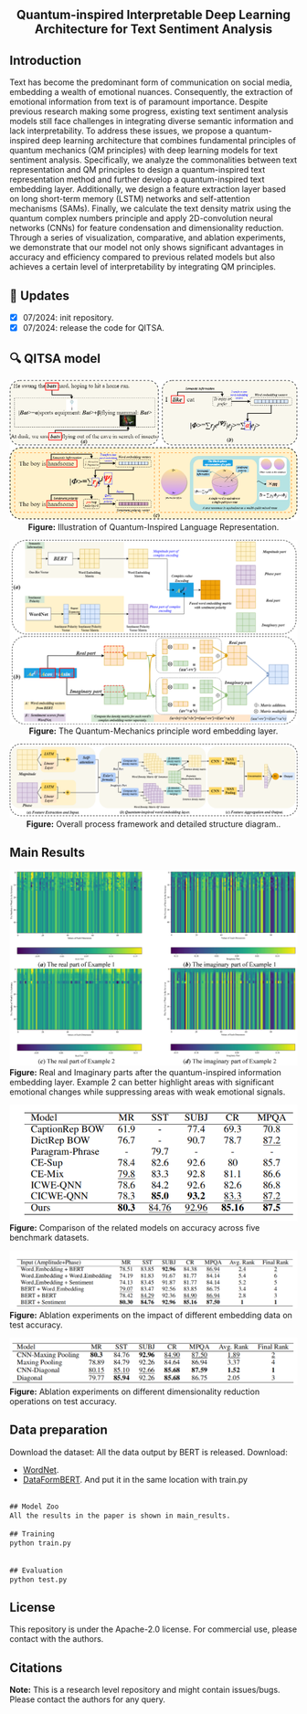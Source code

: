 <div align="center"> 

## Quantum-inspired Interpretable Deep Learning Architecture for Text Sentiment Analysis

</div>


</div>

## Introduction

Text has become the predominant form of communication on social media, embedding a wealth of emotional nuances. Consequently, the extraction of emotional information from text is of paramount importance. Despite previous research making some progress, existing text sentiment analysis models still face challenges in integrating diverse semantic information and lack interpretability. To address these issues, we propose a quantum-inspired deep learning architecture that combines fundamental principles of quantum mechanics (QM principles) with deep learning models for text sentiment analysis.  Specifically, we analyze the commonalities between text representation and QM principles to design a quantum-inspired text representation method and further develop a quantum-inspired text embedding layer. Additionally, we design a feature extraction layer based on long short-term memory (LSTM) networks and self-attention mechanisms (SAMs). Finally, we calculate the text density matrix using the quantum complex numbers principle and apply 2D-convolution neural networks (CNNs) for feature condensation and dimensionality reduction. Through a series of visualization, comparative, and ablation experiments, we demonstrate that our model not only shows significant advantages in accuracy and efficiency compared to previous related models but also achieves a certain level of interpretability by integrating QM principles.

## 🚀 Updates
- [x] 07/2024: init repository.
- [x] 07/2024: release the code for QITSA.

## 🔍 QITSA model

<div align="center"> 

![QITSA](./figs/QITSA_1.png)
**Figure:** Illustration of Quantum-Inspired Language Representation.

![QITSA](./figs/QITSA_2.png)
**Figure:** The Quantum-Mechanics principle word embedding layer.

![QITSA](./figs/QITSA_3.png)
**Figure:** Overall process framework and detailed structure diagram..

</div>

## Main Results
![QITSA](./figs/QITSA_4.png)
**Figure:** Real and Imaginary parts after the quantum-inspired information embedding layer. Example 2 can better highlight areas with significant emotional changes while suppressing areas with weak emotional signals.

![QITSA](./figs/QITSA_5.png)
**Figure:** Comparison of the related models on accuracy across five benchmark datasets.

![QITSA](./figs/QITSA_6.png)
**Figure:** Ablation experiments on the impact of different embedding data on test accuracy.

![QITSA](./figs/QITSA_7.png)
**Figure:** Ablation experiments on different dimensionality reduction operations on test accuracy.


## Data preparation
Download the dataset:
All the data output by BERT is released.
Download:
- [WordNet](https://drive.google.com/file/d/1zDPySBmsagwY1jIqzYejOOci-oFe51oe/view?usp=sharing).
- [DataFormBERT](https://drive.google.com/drive/folders/1jGfXsjbmHRR3au_KWDcVkiupedlLs0aG?usp=sharing).
And put it in the same location with train.py
```

## Model Zoo
All the results in the paper is shown in main_results.

## Training
python train.py


## Evaluation
python test.py
```

## License
This repository is under the Apache-2.0 license. For commercial use, please contact with the authors.


## Citations

**Note:** This is a research level repository and might contain issues/bugs. Please contact the authors for any query.

